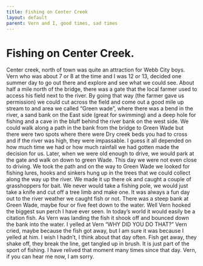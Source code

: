 ```yaml
---
title: Fishing on Center Creek
layout: default
parent: Vern and I, good times, sad times
---
```


# Fishing on Center Creek.

Center creek, north of town was quite an attraction for Webb City boys.  Vern who was about 7 or 8 at the time and I was 12 or 13, decided one summer day to go out there and explore and see what we could see.  About half a mile north of the bridge, there was a gate that the local farmer used to access his field next to the river.  By going that way (the farmer gave us permission) we could cut across the field and come out a good mile up stream to and area we called “Green wade”, where there was a bend in the river, a sand bank on the East side (great for swimming) and a deep hole for  fishing  and a cave in the bluff behind the river bank on the west side.  We could walk along a path in the bank from the bridge to Green Wade but there were two spots where there were Dry creek beds you had to cross and if the river was high, they were impassable. I guess it all depended on how much time we had or how much rainfall we had gotten made the decision for us. Later, when we were old enough to drive, we would park at the gate and walk on down to green Wade.  This day we were not even close to driving.  We took the path and on the way to Green Wade we looked for fishing lures, hooks and sinkers hung up in the trees that we could collect along the way up the river.  We made it up there ok and caught a couple of grasshoppers for bait. We never would take a fishing pole, we would just take a knife and cut off a tree limb and make one. It was always a fun day out to the river weather we caught fish or not. There was a steep bank at Green Wade, maybe four or five feet down to the water.  Well Vern hooked the biggest sun perch I have ever seen.  In today’s world it would easily be a citation fish. As Vern was landing the fish it shook off and bounced down the bank into the water. I yelled at Vern “WHY DID YOU DO THAT?” Vern cried, maybe because the fish got away, but I am sure it was because I yelled at him. I wish I hadn’t, I think about that day often. Fish get away, they shake off, they break the line, get tangled up in brush.  It is just part of the sport of fishing. I have relived that moment many times since that day. Vern, if you can hear me now, I am sorry.
